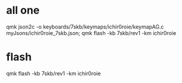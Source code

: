 # all one

<!-- mv Downloads/ichir0roie_7skb.json qmk_firmware/myJsons/ichir0roie_7skb.json;3 -->
qmk json2c -o keyboards/7skb/keymaps/ichir0roie/keymapAG.c myJsons/ichir0roie_7skb.json;
qmk flash -kb 7skb/rev1 -km ichir0roie

# flash

qmk flash -kb 7skb/rev1 -km ichir0roie
